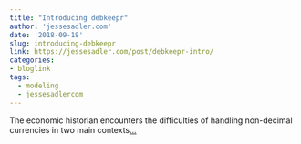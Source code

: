 ```yaml
---
title: "Introducing debkeepr"
author: 'jessesadler.com'
date: '2018-09-18'
slug: introducing-debkeepr
link: https://jessesadler.com/post/debkeepr-intro/
categories:
- bloglink
tags:
  - modeling
  - jessesadlercom
---
```


The economic historian encounters the difficulties of handling non-decimal currencies in two main contexts[... <i class="fas fa-external-link-alt"></i>](https://jessesadler.com/post/debkeepr-intro/)

